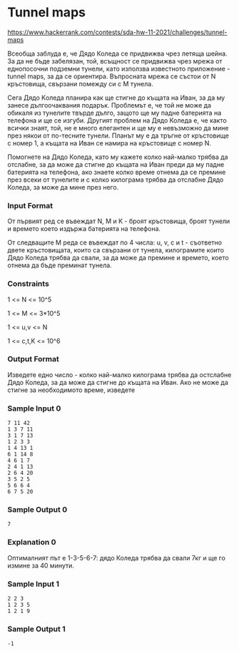 # Tunnel maps

https://www.hackerrank.com/contests/sda-hw-11-2021/challenges/tunnel-maps

Всеобща заблуда е, че Дядо Коледа се придвижва чрез летяща шейна. За да не бъде забелязан, той, всъщност се придвижва чрез мрежа от еднопосочни подземни тунели, като използва известното приложение - tunnel maps, за да се ориентира. Въпросната мрежа се състои от N кръстовища, свързани помежду си с M тунела.

Сега Дядо Kоледа планира как ще стигне до къщата на Иван, за да му занесе дългоочаквания подарък. Проблемът е, че той не може да обикаля из тунелите твърде дълго, защото ще му падне батерията на телефона и ще се изгуби. Другият проблем на Дядо Коледа е, че както всички знаят, той, не е много елегантен и ще му е невъзможно да мине през някои от по-тесните тунели. Планът му е да тръгне от кръстовище с номер 1, а къщата на Иван се намира на кръстовище с номер N.

Помогнете на Дядо Коледа, като му кажете колко най-малко трябва да отслабне, за да може да стигне до къщата на Иван преди да му падне батерията на телефона, ако знаете колко време отнема да се премине през всеки от тунелите и с колко килограма трябва да отслабне Дядо Коледа, за може да мине през него.

### Input Format

От първият ред се въвеждат N, M и K - броят кръстовища, броят тунели и времето което издържа батерията на телефона.

От следващите M реда се въвеждат по 4 числа: u, v, c  и t - съответно двете кръстовищата, които са свързани от тунела, килограмите които Дядо Коледа трябва да свали, за да може да премине и времето, което отнема да бъде преминат тунела.

### Constraints

1 <= N <= 10^5

1 <= M <= 3*10^5

1 <= u,v <= N

1 <= c,t,K <= 10^6

### Output Format

Изведете едно число - колко най-малко килограма трябва да остслабне Дядо Коледа, за да може да стигне до къщата на Иван. Ако не може да стигне за необходимото време, изведете 

### Sample Input 0

```
7 11 42
1 3 7 11
3 1 7 13
1 2 3 3
1 4 13 1
6 1 14 8
4 6 1 7
2 4 1 13
2 6 4 20
3 5 2 5
5 6 6 4
6 7 5 20
```

### Sample Output 0

```
7
```

### Explanation 0

Оптималният път е 1-3-5-6-7: дядо Коледа трябва да свали 7кг и ще го измине за 40 минути.

### Sample Input 1

```
2 2 3
1 2 3 5
1 2 1 9
```

### Sample Output 1

```
-1
```